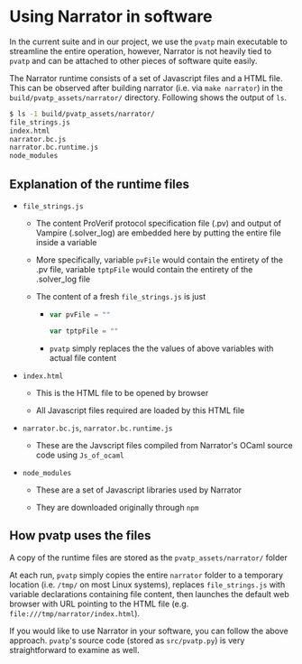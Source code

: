 # Using Narrator in software

In the current suite and in our project, we use the `pvatp` main executable to streamline the entire operation, however, Narrator is not heavily tied to `pvatp` and can be attached to other pieces of software quite easily.

The Narrator runtime consists of a set of Javascript files and a HTML file. This can be observed after building narrator (i.e. via `make narrator`) in the `build/pvatp_assets/narrator/` directory. Following shows the output of `ls`.

```bash
$ ls -1 build/pvatp_assets/narrator/
file_strings.js
index.html
narrator.bc.js
narrator.bc.runtime.js
node_modules
```

## Explanation of the runtime files

- `file_strings.js`

  - The content ProVerif protocol specification file (.pv) and output of Vampire (.solver_log) are embedded here by putting the entire file inside a variable

  - More specifically, variable `pvFile` would contain the entirety of the .pv file, variable `tptpFile` would contain the entirety of the .solver_log file

  - The content of a fresh `file_strings.js` is just

    - ```javascript
      var pvFile = ""
      
      var tptpFile = ""
      ```

    - `pvatp` simply replaces the the values of above variables with actual file content

- `index.html`

  - This is the HTML file to be opened by browser

  - All Javascript files required are loaded by this HTML file

- `narrator.bc.js`, `narrator.bc.runtime.js`

  - These are the Javscript files compiled from Narrator's OCaml source code using `Js_of_ocaml`

- `node_modules`

  - These are a set of Javascript libraries used by Narrator

  - They are downloaded originally through `npm`

## How pvatp uses the files

A copy of the runtime files are stored as the `pvatp_assets/narrator/` folder

At each run, `pvatp` simply copies the entire `narrator` folder to a temporary location (i.e. `/tmp/` on most Linux systems), replaces `file_strings.js` with variable declarations containing file content, then launches the default web browser with URL pointing to the HTML file (e.g. `file:///tmp/narrator/index.html`).

If you would like to use Narrator in your software, you can follow the above approach. `pvatp`'s source code (stored as `src/pvatp.py`) is very straightforward to examine as well.
